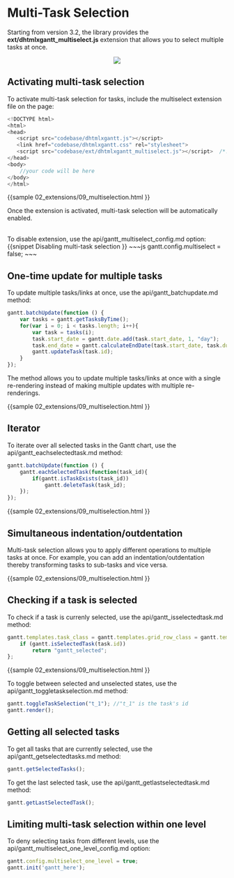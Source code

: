 Multi-Task Selection 
===========================================
Starting from version 3.2, the library provides the **ext/dhtmlxgantt_multiselect.js** extension that allows you to select multiple tasks at once.

<div style="text-align:center;"><img src="desktop/multiselection.png"/></div>



Activating multi-task selection
--------------------------------------
To activate multi-task selection for tasks, include the multiselect extension file on the page:

~~~js
<!DOCTYPE html>
<html>
<head>
   <script src="codebase/dhtmlxgantt.js"></script>   
   <link href="codebase/dhtmlxgantt.css" rel="stylesheet">   
   <script src="codebase/ext/dhtmlxgantt_multiselect.js"></script>  /*!*/
</head>
<body>
    //your code will be here
</body>
</html>
~~~
{{sample
02_extensions/09_multiselection.html
}}

Once the extension is activated, multi-task selection will be automatically enabled.

<br>
To disable extension, use the api/gantt_multiselect_config.md option:
{{snippet 
Disabling multi-task selection
}}
~~~js
gantt.config.multiselect = false; 
~~~


One-time update for multiple tasks
--------------------------------
To update multiple tasks/links at once, use the api/gantt_batchupdate.md method:

~~~js
gantt.batchUpdate(function () {
    var tasks = gantt.getTasksByTime();
    for(var i = 0; i < tasks.length; i++){
        var task = tasks(i);
        task.start_date = gantt.date.add(task.start_date, 1, "day");
        task.end_date = gantt.calculateEndDate(task.start_date, task.duration);
        gantt.updateTask(task.id);
    }
});
~~~
The method allows you to update multiple tasks/links at once with a single re-rendering instead of making multiple updates with multiple re-renderings.

{{sample
02_extensions/09_multiselection.html
}}

Iterator
------------------------
To iterate over all selected tasks in the Gantt chart, use the api/gantt_eachselectedtask.md method:

~~~js
gantt.batchUpdate(function () {
    gantt.eachSelectedTask(function(task_id){
        if(gantt.isTaskExists(task_id))
            gantt.deleteTask(task_id);
    });
});
~~~

{{sample
02_extensions/09_multiselection.html
}}

Simultaneous indentation/outdentation
-------------------------------------
Multi-task selection allows you to apply different operations to multiple tasks at once. For example, you can add an indentation/outdentation thereby  transforming tasks to sub-tasks and vice versa.

{{sample
02_extensions/09_multiselection.html
}}


Checking if a task is selected
-------------------------------------
To check if a task is currenly selected, use the api/gantt_isselectedtask.md method:

~~~js
gantt.templates.task_class = gantt.templates.grid_row_class = gantt.templates.task_row_class = function (start, end, task) {
    if (gantt.isSelectedTask(task.id))
        return "gantt_selected";
};
~~~
{{sample
02_extensions/09_multiselection.html
}}

To toggle between selected and unselected states, use the api/gantt_toggletaskselection.md method:

~~~js
gantt.toggleTaskSelection("t_1"); //"t_1" is the task's id
gantt.render();
~~~

Getting all selected tasks
-----------------------------------
To get all tasks that are currently selected, use the  api/gantt_getselectedtasks.md method:

~~~js
gantt.getSelectedTasks();
~~~

To get the last selected task, use the  api/gantt_getlastselectedtask.md method:

~~~js
gantt.getLastSelectedTask();
~~~

Limiting multi-task selection within one level
-----------------------------------------------
To deny selecting tasks from different levels, use the api/gantt_multiselect_one_level_config.md option:

~~~js
gantt.config.multiselect_one_level = true; 
gantt.init('gantt_here');
~~~
